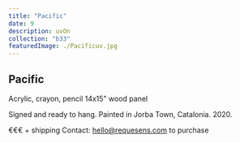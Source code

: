 ```yaml
---
title: "Pacific"
date: 9
description: uvOn
collection: "b33"
featuredImage: ./Pacificuv.jpg
---
```


## Pacific

Acrylic, crayon, pencil
14x15" wood panel

Signed and ready to hang.
Painted in Jorba Town, Catalonia. 2020.

€€€ + shipping
Contact: hello@requesens.com to purchase